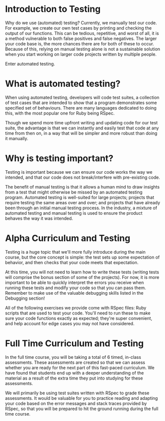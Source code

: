 # Introduction to Testing
Why do we use (automated) testing?
Currently, we manually test our code. For example, we create our own test cases by printing and checking the output of our functions. This can be tedious, repetitive, and worst of all, it is a method vulnerable to both false positives and false negatives. The larger your code base is, the more chances there are for both of these to occur. Because of this, relying on manual testing alone is not a sustainable solution when you start working on larger code projects written by multiple people.

Enter automated testing.

# What is automated testing?
When using automated testing, developers will code test suites, a collection of test cases that are intended to show that a program demonstrates some specified set of behaviours. There are many languages dedicated to doing this, with the most popular one for Ruby being RSpec.

Though we spend more time upfront writing and updating code for our test suite, the advantage is that we can instantly and easily test that code at any time from then on, in a way that will be simpler and more robust than doing it manually.

# Why is testing important?
Testing is important because we can ensure our code works the way we intended, and that our code does not break/interfere with pre-existing code.

The benefit of manual testing is that it allows a human mind to draw insights from a test that might otherwise be missed by an automated testing program. Automated testing is well-suited for large projects; projects that require testing the same areas over and over; and projects that have already been through an initial manual testing process. In the industry, a mixture of automated testing and manual testing is used to ensure the product behaves the way it was intended.

# Alpha Curriculum and Testing
Testing is a huge topic that we'll more fully introduce during the main course, but the core concept is simple: the test sets up some expectation of behavior, and then checks that your code meets that expectation.

At this time, you will not need to learn how to write these tests (writing tests will comprise the bonus section of some of the projects). For now, it is more important to be able to quickly interpret the errors you receive when running these tests and modify your code so that you can pass them. Remember to make use of the valuable debugging skills listed in the Debugging section!

All of the following exercises we provide come with RSpec files: Ruby scripts that are used to test your code. You'll need to run these to make sure your code functions exactly as expected; they're super convenient, and help account for edge cases you may not have considered.

# Full Time Curriculum and Testing
In the full time course, you will be taking a total of 6 timed, in-class assessments. These assessments are created so that we can assess whether you are ready for the next part of this fast-paced curriculum. We have found that students end up with a deeper understanding of the material as a result of the extra time they put into studying for these assessments.

We will primarily be using test suites written with RSpec to grade these assessments. It would be valuable for you to practice reading and adapting your code based on the error messages and stack traces provided by RSpec, so that you will be prepared to hit the ground running during the full time course.